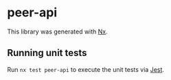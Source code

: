 # peer-api

This library was generated with [Nx](https://nx.dev).

## Running unit tests

Run `nx test peer-api` to execute the unit tests via [Jest](https://jestjs.io).
